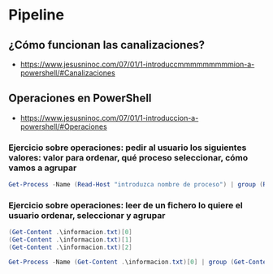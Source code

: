# Pipeline

## ¿Cómo funcionan las canalizaciones?
* https://www.jesusninoc.com/07/01/1-introduccmmmmmmmmmion-a-powershell/#Canalizaciones

## Operaciones en PowerShell
* https://www.jesusninoc.com/07/01/1-introduccion-a-powershell/#Operaciones

### Ejercicio sobre operaciones: pedir al usuario los siguientes valores: valor para ordenar, qué proceso seleccionar, cómo vamos a agrupar
```PowerShell
Get-Process -Name (Read-Host "introduzca nombre de proceso") | group (Read-Host "introduzca tipo para agrupar") | sort (Read-Host "ordenar por qué") 
```

### Ejercicio sobre operaciones: leer de un fichero lo quiere el usuario ordenar, seleccionar y agrupar
```PowerShell
(Get-Content .\informacion.txt)[0]
(Get-Content .\informacion.txt)[1]
(Get-Content .\informacion.txt)[2]

Get-Process -Name (Get-Content .\informacion.txt)[0] | group (Get-Content .\informacion.txt)[0] 
```
